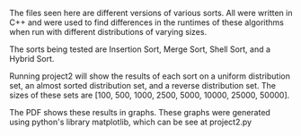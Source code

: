The files seen here are different versions of various sorts.
All were written in C++ and were used to find differences in the runtimes
of these algorithms when run with different distributions of varying sizes.

The sorts being tested are Insertion Sort, Merge Sort, Shell Sort,
and a Hybrid Sort.

Running project2 will show the results of each sort on a uniform distribution set,
an almost sorted distribution set, and a reverse distribution set. The sizes of these 
sets are [100, 500, 1000, 2500, 5000, 10000, 25000, 50000].

The PDF shows these results in graphs. These graphs were generated using
python's library matplotlib, which can be see at project2.py